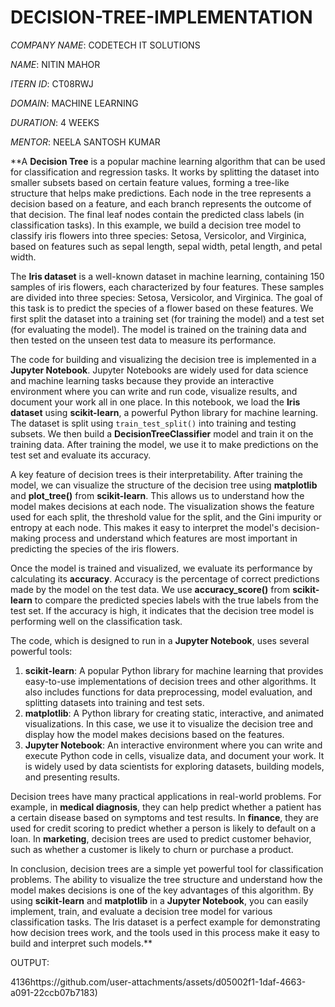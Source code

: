 # DECISION-TREE-IMPLEMENTATION
*COMPANY NAME*: CODETECH IT SOLUTIONS

*NAME*: NITIN MAHOR

*ITERN ID*: CT08RWJ

*DOMAIN*: MACHINE LEARNING

*DURATION*: 4 WEEKS

*MENTOR*: NEELA SANTOSH KUMAR 

**A **Decision Tree** is a popular machine learning algorithm that can be used for classification and regression tasks. It works by splitting the dataset into smaller subsets based on certain feature values, forming a tree-like structure that helps make predictions. Each node in the tree represents a decision based on a feature, and each branch represents the outcome of that decision. The final leaf nodes contain the predicted class labels (in classification tasks). In this example, we build a decision tree model to classify iris flowers into three species: Setosa, Versicolor, and Virginica, based on features such as sepal length, sepal width, petal length, and petal width.

The **Iris dataset** is a well-known dataset in machine learning, containing 150 samples of iris flowers, each characterized by four features. These samples are divided into three species: Setosa, Versicolor, and Virginica. The goal of this task is to predict the species of a flower based on these features. We first split the dataset into a training set (for training the model) and a test set (for evaluating the model). The model is trained on the training data and then tested on the unseen test data to measure its performance.

The code for building and visualizing the decision tree is implemented in a **Jupyter Notebook**. Jupyter Notebooks are widely used for data science and machine learning tasks because they provide an interactive environment where you can write and run code, visualize results, and document your work all in one place. In this notebook, we load the **Iris dataset** using **scikit-learn**, a powerful Python library for machine learning. The dataset is split using `train_test_split()` into training and testing subsets. We then build a **DecisionTreeClassifier** model and train it on the training data. After training the model, we use it to make predictions on the test set and evaluate its accuracy.

A key feature of decision trees is their interpretability. After training the model, we can visualize the structure of the decision tree using **matplotlib** and **plot_tree()** from **scikit-learn**. This allows us to understand how the model makes decisions at each node. The visualization shows the feature used for each split, the threshold value for the split, and the Gini impurity or entropy at each node. This makes it easy to interpret the model's decision-making process and understand which features are most important in predicting the species of the iris flowers.

Once the model is trained and visualized, we evaluate its performance by calculating its **accuracy**. Accuracy is the percentage of correct predictions made by the model on the test data. We use **accuracy_score()** from **scikit-learn** to compare the predicted species labels with the true labels from the test set. If the accuracy is high, it indicates that the decision tree model is performing well on the classification task.

The code, which is designed to run in a **Jupyter Notebook**, uses several powerful tools:
1. **scikit-learn**: A popular Python library for machine learning that provides easy-to-use implementations of decision trees and other algorithms. It also includes functions for data preprocessing, model evaluation, and splitting datasets into training and test sets.
2. **matplotlib**: A Python library for creating static, interactive, and animated visualizations. In this case, we use it to visualize the decision tree and display how the model makes decisions based on the features.
3. **Jupyter Notebook**: An interactive environment where you can write and execute Python code in cells, visualize data, and document your work. It is widely used by data scientists for exploring datasets, building models, and presenting results.

Decision trees have many practical applications in real-world problems. For example, in **medical diagnosis**, they can help predict whether a patient has a certain disease based on symptoms and test results. In **finance**, they are used for credit scoring to predict whether a person is likely to default on a loan. In **marketing**, decision trees are used to predict customer behavior, such as whether a customer is likely to churn or purchase a product.

In conclusion, decision trees are a simple yet powerful tool for classification problems. The ability to visualize the tree structure and understand how the model makes decisions is one of the key advantages of this algorithm. By using **scikit-learn** and **matplotlib** in a **Jupyter Notebook**, you can easily implement, train, and evaluate a decision tree model for various classification tasks. The Iris dataset is a perfect example for demonstrating how decision trees work, and the tools used in this process make it easy to build and interpret such models.**

OUTPUT:

4136https://github.com/user-attachments/assets/d05002f1-1daf-4663-a091-22ccb07b7183)
